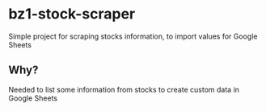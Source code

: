 # bz1-stock-scraper

Simple project for scraping stocks information, to import values for Google Sheets

## Why?

Needed to list some information from stocks to create custom data in Google Sheets
